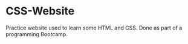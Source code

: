 # CSS-Website
Practice website used to learn some HTML and CSS. Done as part of a programming Bootcamp.
